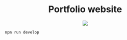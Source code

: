 <div align="center"><h1>Portfolio website</h1><img src="https://media1.tenor.com/m/ZAMoMuQgf9UAAAAd/mapache-pedro.gif" /></div>


```bash
npm run develop
```